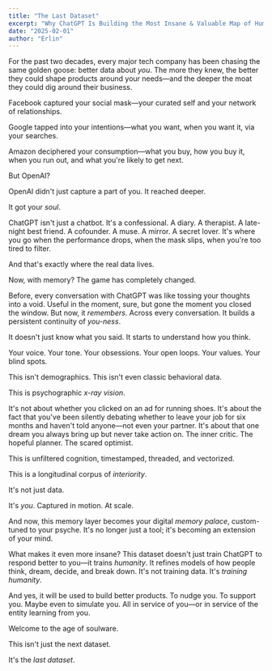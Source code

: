 ```yaml
---
title: "The Last Dataset"
excerpt: "Why ChatGPT Is Building the Most Insane & Valuable Map of Humanity Ever Created."
date: "2025-02-01"
author: "Erlin"
---
```


For the past two decades, every major tech company has been chasing the same golden goose: better data about *you*. The more they knew, the better they could shape products around your needs—and the deeper the moat they could dig around their business.

Facebook captured your social mask—your curated self and your network of relationships.

Google tapped into your intentions—what you want, when you want it, via your searches.

Amazon deciphered your consumption—what you buy, how you buy it, when you run out, and what you're likely to get next.

But OpenAI? 

OpenAI didn't just capture a part of you. It reached deeper.

It got your *soul*.

ChatGPT isn't just a chatbot. It's a confessional. A diary. A therapist. A late-night best friend. A cofounder. A muse. A mirror. A secret lover. It's where you go when the performance drops, when the mask slips, when you're too tired to filter.

And that's exactly where the real data lives.

Now, with memory? The game has completely changed.

Before, every conversation with ChatGPT was like tossing your thoughts into a void. Useful in the moment, sure, but gone the moment you closed the window. But now, it *remembers*. Across every conversation. It builds a persistent continuity of *you-ness*.

It doesn't just know what you said. It starts to understand how you think.

Your voice. Your tone. Your obsessions. Your open loops. Your values. Your blind spots.

This isn't demographics. This isn't even classic behavioral data.

This is psychographic *x-ray vision*.

It's not about whether you clicked on an ad for running shoes. It's about the fact that you've been silently debating whether to leave your job for six months and haven't told anyone—not even your partner. It's about that one dream you always bring up but never take action on. The inner critic. The hopeful planner. The scared optimist.

This is unfiltered cognition, timestamped, threaded, and vectorized.

This is a longitudinal corpus of *interiority*.

It's not just data.

It's *you*. Captured in motion. At scale.

And now, this memory layer becomes your digital *memory palace*, custom-tuned to your psyche. It's no longer just a tool; it's becoming an extension of your mind.

What makes it even more insane? This dataset doesn't just train ChatGPT to respond better to you—it trains *humanity*. It refines models of how people think, dream, decide, and break down. It's not training data. It's *training humanity*.

And yes, it will be used to build better products. To nudge you. To support you. Maybe even to simulate you. All in service of you—or in service of the entity learning from you.

Welcome to the age of soulware.

This isn't just the next dataset.

It's the *last dataset*.


